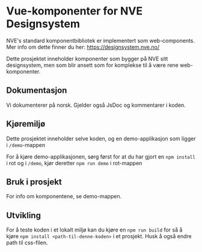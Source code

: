 # Vue-komponenter for NVE Designsystem

NVE's standard komponentbibliotek er implementert som web-components. Mer info om dette finner du her: https://designsystem.nve.no/

Dette prosjektet inneholder komponenter som bygger på NVE sitt designsystem, men som blir ansett som for komplekse til å være rene web-komponenter.

## Dokumentasjon

Vi dokumenterer på norsk. Gjelder også JsDoc og kommentarer i koden.

## Kjøremiljø

Dette prosjektet inneholder selve koden, og en demo-applikasjon som ligger i `/demo`-mappen

For å kjøre demo-applikasjonen, sørg først for at du har gjort en `npm install` i rot og i `/demo`, kjør deretter `npm run demo` i rot-mappen

## Bruk i prosjekt

For info om komponentene, se demo-mappen.

## Utvikling

For å teste koden i et lokalt miljø kan du kjøre en `npm run build` for så å kjøre `npm install <path-til-denne-koden>` i et prosjekt. Husk å også endre path til css-filen.
